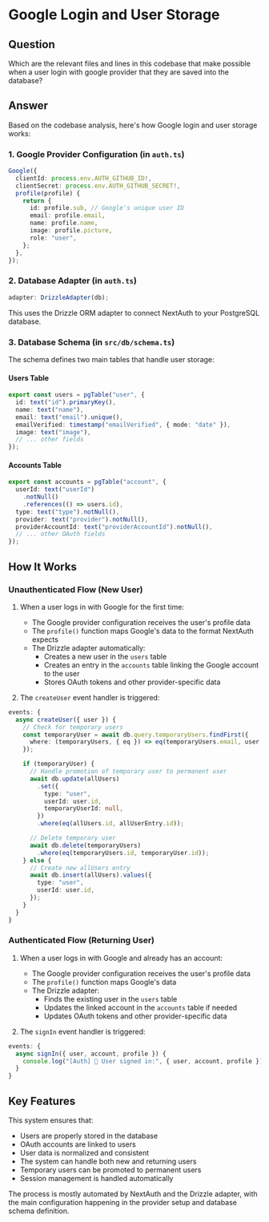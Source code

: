# Google Login and User Storage

## Question

Which are the relevant files and lines in this codebase that make possible when a user login with google provider that they are saved into the database?

## Answer

Based on the codebase analysis, here's how Google login and user storage works:

### 1. Google Provider Configuration (in `auth.ts`)

```typescript
Google({
  clientId: process.env.AUTH_GITHUB_ID!,
  clientSecret: process.env.AUTH_GITHUB_SECRET!,
  profile(profile) {
    return {
      id: profile.sub, // Google's unique user ID
      email: profile.email,
      name: profile.name,
      image: profile.picture,
      role: "user",
    };
  },
});
```

### 2. Database Adapter (in `auth.ts`)

```typescript
adapter: DrizzleAdapter(db);
```

This uses the Drizzle ORM adapter to connect NextAuth to your PostgreSQL database.

### 3. Database Schema (in `src/db/schema.ts`)

The schema defines two main tables that handle user storage:

#### Users Table

```typescript
export const users = pgTable("user", {
  id: text("id").primaryKey(),
  name: text("name"),
  email: text("email").unique(),
  emailVerified: timestamp("emailVerified", { mode: "date" }),
  image: text("image"),
  // ... other fields
});
```

#### Accounts Table

```typescript
export const accounts = pgTable("account", {
  userId: text("userId")
    .notNull()
    .references(() => users.id),
  type: text("type").notNull(),
  provider: text("provider").notNull(),
  providerAccountId: text("providerAccountId").notNull(),
  // ... other OAuth fields
});
```

## How It Works

### Unauthenticated Flow (New User)

1. When a user logs in with Google for the first time:

   - The Google provider configuration receives the user's profile data
   - The `profile()` function maps Google's data to the format NextAuth expects
   - The Drizzle adapter automatically:
     - Creates a new user in the `users` table
     - Creates an entry in the `accounts` table linking the Google account to the user
     - Stores OAuth tokens and other provider-specific data

2. The `createUser` event handler is triggered:

```typescript
events: {
  async createUser({ user }) {
    // Check for temporary users
    const temporaryUser = await db.query.temporaryUsers.findFirst({
      where: (temporaryUsers, { eq }) => eq(temporaryUsers.email, user.email!),
    });

    if (temporaryUser) {
      // Handle promotion of temporary user to permanent user
      await db.update(allUsers)
        .set({
          type: "user",
          userId: user.id,
          temporaryUserId: null,
        })
        .where(eq(allUsers.id, allUserEntry.id));

      // Delete temporary user
      await db.delete(temporaryUsers)
        .where(eq(temporaryUsers.id, temporaryUser.id));
    } else {
      // Create new allUsers entry
      await db.insert(allUsers).values({
        type: "user",
        userId: user.id,
      });
    }
  }
}
```

### Authenticated Flow (Returning User)

1. When a user logs in with Google and already has an account:

   - The Google provider configuration receives the user's profile data
   - The `profile()` function maps Google's data
   - The Drizzle adapter:
     - Finds the existing user in the `users` table
     - Updates the linked account in the `accounts` table if needed
     - Updates OAuth tokens and other provider-specific data

2. The `signIn` event handler is triggered:

```typescript
events: {
  async signIn({ user, account, profile }) {
    console.log("[Auth] 👋 User signed in:", { user, account, profile });
  }
}
```

## Key Features

This system ensures that:

- Users are properly stored in the database
- OAuth accounts are linked to users
- User data is normalized and consistent
- The system can handle both new and returning users
- Temporary users can be promoted to permanent users
- Session management is handled automatically

The process is mostly automated by NextAuth and the Drizzle adapter, with the main configuration happening in the provider setup and database schema definition.
